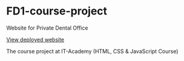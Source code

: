 # FD1-course-project
Website for Private Dental Office

[View deployed website](https://muratx10.github.io/FD1-course-project/)

The course project at IT-Academy (HTML, CSS & JavaScript Course)

